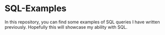 # SQL-Examples

In this repository, you can find some examples of SQL queries I have written previously. Hopefully this will showcase my ability with SQL.
